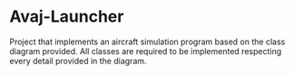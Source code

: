# Avaj-Launcher
Project that implements an aircraft simulation program based on the class diagram provided. All classes are required to be implemented respecting every detail provided in the diagram. 
